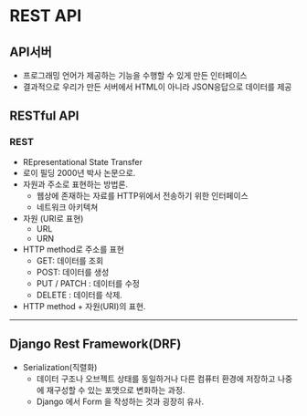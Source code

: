 # REST API

## API서버

* 프로그래밍 언어가 제공하는 기능을 수행할 수 있게 만든 인터페이스
* 결과적으로 우리가 만든 서버에서 HTML이 아니라 JSON응답으로 데이터를 제공



## RESTful API

### REST

* REpresentational State Transfer
* 로이 필딩 2000년 박사 논문으로.
* 자원과 주소로 표현하는 방법론.
  * 웹상에 존재하는 자료를 HTTP위에서 전송하기 위한 인터페이스
  * 네트워크 아키텍쳐
* 자원 (URI로 표현)
  * URL
  * URN
* HTTP method로 주소를 표현
  * GET: 데이터를 조회
  * POST: 데이터를 생성
  * PUT / PATCH : 데이터를 수정
  * DELETE : 데이터를 삭제.
* HTTP method + 자원(URI)의 표현.

---

## Django Rest Framework(DRF)

* Serialization(직렬화)
  * 데이터 구조나 오브젝트 상태를 동일하거나 다른 컴퓨터 환경에 저장하고 나중에 재구성할 수 있는 포맷으로 변화하는 과정.
  * Django 에서 Form 을 작성하는 것과 굉장히 유사.